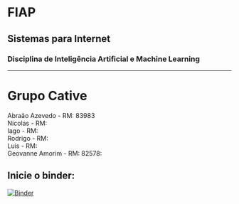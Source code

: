 # FIAP

## Sistemas para Internet

### Disciplina de Inteligência Artificial e Machine Learning

---

# Grupo Cative

Abraão Azevedo - RM: 83983 \
Nicolas - RM: \
Iago - RM:\
Rodrigo - RM: \
Luis - RM: \
Geovanne Amorim - RM: 82578:

## Inicie o binder:

[![Binder](https://mybinder.org/badge_logo.svg)](https://mybinder.org/v2/gh/azabraao/IA-avaliacao-01/master)
